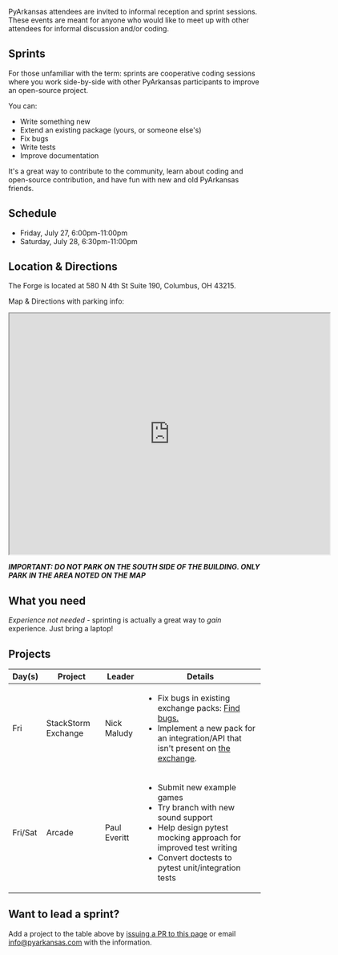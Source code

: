 PyArkansas attendees are invited to informal reception and sprint sessions. These events are meant for anyone who would like to meet up with other attendees for informal discussion and/or coding.

## Sprints

For those unfamiliar with the term: sprints are cooperative coding sessions where you work side-by-side with other PyArkansas participants to improve an open-source project.

You can:

- Write something new
- Extend an existing package (yours, or someone else's)
- Fix bugs
- Write tests
- Improve documentation

It's a great way to contribute to the community, learn about coding and open-source contribution, and have fun with new and old PyArkansas friends.

## Schedule

* Friday, July 27, 6:00pm-11:00pm
* Saturday, July 28, 6:30pm-11:00pm

## Location & Directions

The Forge is located at 580 N 4th St Suite 190, Columbus, OH 43215.

Map & Directions with parking info:

<iframe src="https://www.google.com/maps/d/u/1/embed?mid=1LIewa4cWEDFfmL76YY9XOx1KsPjOOUZF" width="640" height="480"></iframe>

***IMPORTANT: DO NOT PARK ON THE SOUTH SIDE OF THE BUILDING. ONLY PARK IN THE
AREA NOTED ON THE MAP***

## What you need

*Experience not needed* - sprinting is actually a great way to <em>gain</em> experience. Just bring a laptop!

## Projects

| Day(s) | Project             | Leader            | Details                           |
| ------ | ------------------- | ----------------- | --------------------------------- |
| Fri    | StackStorm Exchange | Nick Maludy       | <ul><li>Fix bugs in existing exchange packs: <a href="https://github.com/issues?q=is%3Aopen+is%3Aissue+archived%3Afalse+user%3AStackStorm-Exchange">Find bugs.</a></li><li>Implement a new pack for an integration/API that isn't present on <a href="https://exchange.stackstorm.org/">the exchange</a>.</li></ul> |
| Fri/Sat| Arcade              | Paul Everitt      | <ul><li>Submit new example games</li><li>Try branch with new sound support</li><li>Help design pytest mocking approach for improved test writing</li><li>Convert doctests to pytest unit/integration tests</li></ul> |

## Want to lead a sprint?

Add a project to the table above by [issuing a PR to this page](https://github.com/pyohio/pyohio-website/blob/master/pinaxcon/templates/static_pages/program/sprints_and_receptions.md)
or email info@pyarkansas.com with the information.
